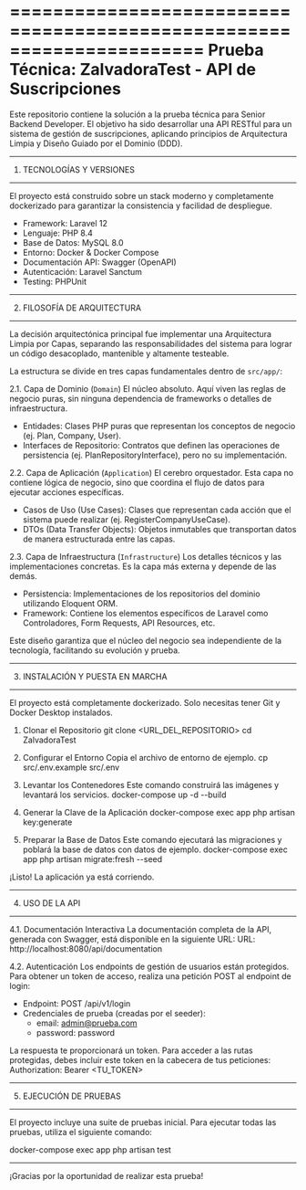 ======================================================================
  Prueba Técnica: ZalvadoraTest - API de Suscripciones
======================================================================

Este repositorio contiene la solución a la prueba técnica para Senior Backend Developer. El objetivo ha sido desarrollar una API RESTful para un sistema de gestión de suscripciones, aplicando principios de Arquitectura Limpia y Diseño Guiado por el Dominio (DDD).

---
1. TECNOLOGÍAS Y VERSIONES
---

El proyecto está construido sobre un stack moderno y completamente dockerizado para garantizar la consistencia y facilidad de despliegue.

- Framework: Laravel 12
- Lenguaje: PHP 8.4
- Base de Datos: MySQL 8.0
- Entorno: Docker & Docker Compose
- Documentación API: Swagger (OpenAPI)
- Autenticación: Laravel Sanctum
- Testing: PHPUnit

---
2. FILOSOFÍA DE ARQUITECTURA
---

La decisión arquitectónica principal fue implementar una Arquitectura Limpia por Capas, separando las responsabilidades del sistema para lograr un código desacoplado, mantenible y altamente testeable.

La estructura se divide en tres capas fundamentales dentro de `src/app/`:

  2.1. Capa de Dominio (`Domain`)
  El núcleo absoluto. Aquí viven las reglas de negocio puras, sin ninguna dependencia de frameworks o detalles de infraestructura.
  - Entidades: Clases PHP puras que representan los conceptos de negocio (ej. Plan, Company, User).
  - Interfaces de Repositorio: Contratos que definen las operaciones de persistencia (ej. PlanRepositoryInterface), pero no su implementación.

  2.2. Capa de Aplicación (`Application`)
  El cerebro orquestador. Esta capa no contiene lógica de negocio, sino que coordina el flujo de datos para ejecutar acciones específicas.
  - Casos de Uso (Use Cases): Clases que representan cada acción que el sistema puede realizar (ej. RegisterCompanyUseCase).
  - DTOs (Data Transfer Objects): Objetos inmutables que transportan datos de manera estructurada entre las capas.

  2.3. Capa de Infraestructura (`Infrastructure`)
  Los detalles técnicos y las implementaciones concretas. Es la capa más externa y depende de las demás.
  - Persistencia: Implementaciones de los repositorios del dominio utilizando Eloquent ORM.
  - Framework: Contiene los elementos específicos de Laravel como Controladores, Form Requests, API Resources, etc.

Este diseño garantiza que el núcleo del negocio sea independiente de la tecnología, facilitando su evolución y prueba.

---
3. INSTALACIÓN Y PUESTA EN MARCHA
---

El proyecto está completamente dockerizado. Solo necesitas tener Git y Docker Desktop instalados.

  1. Clonar el Repositorio
     git clone <URL_DEL_REPOSITORIO>
     cd ZalvadoraTest

  2. Configurar el Entorno
     Copia el archivo de entorno de ejemplo.
     cp src/.env.example src/.env

  3. Levantar los Contenedores
     Este comando construirá las imágenes y levantará los servicios.
     docker-compose up -d --build

  4. Generar la Clave de la Aplicación
     docker-compose exec app php artisan key:generate

  5. Preparar la Base de Datos
     Este comando ejecutará las migraciones y poblará la base de datos con datos de ejemplo.
     docker-compose exec app php artisan migrate:fresh --seed

¡Listo! La aplicación ya está corriendo.

---
4. USO DE LA API
---

  4.1. Documentación Interactiva
  La documentación completa de la API, generada con Swagger, está disponible en la siguiente URL:
  URL: http://localhost:8080/api/documentation

  4.2. Autenticación
  Los endpoints de gestión de usuarios están protegidos. Para obtener un token de acceso, realiza una petición POST al endpoint de login:

  - Endpoint: POST /api/v1/login
  - Credenciales de prueba (creadas por el seeder):
    - email: admin@prueba.com
    - password: password

  La respuesta te proporcionará un token. Para acceder a las rutas protegidas, debes incluir este token en la cabecera de tus peticiones:
  Authorization: Bearer <TU_TOKEN>

---
5. EJECUCIÓN DE PRUEBAS
---

El proyecto incluye una suite de pruebas inicial. Para ejecutar todas las pruebas, utiliza el siguiente comando:

  docker-compose exec app php artisan test

---

¡Gracias por la oportunidad de realizar esta prueba!